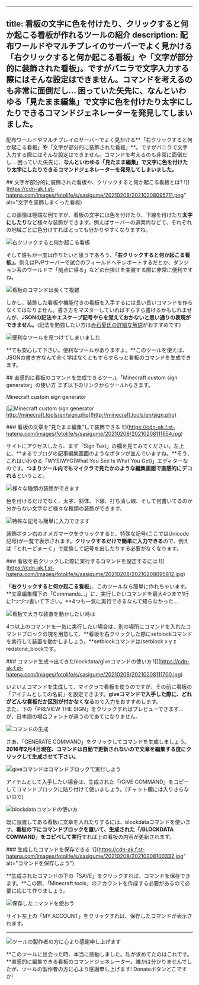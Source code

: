 
---
title: 看板の文字に色を付けたり、クリックすると何か起こる看板が作れるツールの紹介
description: 配布ワールドやマルチプレイのサーバーでよく見かける「右クリックすると何か起こる看板」や「文字が部分的に装飾された看板」。ですがバニラで文字入力する際にはそんな設定はできません。コマンドを考えるのも非常に面倒だし… 困っていた矢先に、なんといわゆる「見たまま編集」で文字に色を付けたり太字にしたりできるコマンドジェネレーターを発見してしまいました。
---

配布ワールドやマルチプレイのサーバーでよく見かける**「右クリックすると何か起こる看板」**や**「文字が部分的に装飾された看板」**。ですがバニラで文字入力する際にはそんな設定はできません。コマンドを考えるのも非常に面倒だし… 困っていた矢先に、**なんといわゆる「見たまま編集」で文字に色を付けたり太字にしたりできるコマンドジェネレーターを発見してしまいました。**

\## 文字が部分的に装飾された看板や、クリックすると何か起こる看板とは? !\[\](https://cdn-ak.f.st-hatena.com/images/fotolife/s/sasigume/20210208/20210208095711.png" alt="文字を装飾しまくった看板)

この画像は極端な例ですが、看板の文字には色を付けたり、下線を付けたり**太字にしたり**など様々な装飾ができます。例えばサーバーの道案内などで、それぞれの地域ごとに色分けすればとっても分かりやすくなりますね。

![右クリックすると何か起こる看板](https://cdn-ak.f.st-hatena.com/images/fotolife/s/sasigume/20210208/20210208095951.png)

そして誰もが一度は作りたいと思うであろう、**「右クリックすると何か起こる看板」**。例えばPvPサーバーで試合のフィールドへテレポートするだとか、ダンジョン系のワールドで「拠点に帰る」などの仕掛けを実装する際に非常に便利ですね。

![看板のコマンドは長くて複雑](https://cdn-ak.f.st-hatena.com/images/fotolife/s/sasigume/20210208/20210208100434.png)

しかし、装飾した看板や機能付きの看板を入手するには長い長いコマンドを作らなくてはなりません。書き方をマスターしていればすらすら書けるかもしれませんが、**JSONの記法やエスケープ記号やらを覚えておかないと思い通りの表現ができません。**(記法を勉強したい方は[赤石愛氏の詳細な解説](http://ch.nicovideo.jp/akaishi_ai/blomaga/ar857358)がおすすめです)

![便利なツールを見つけてしまいました](https://cdn-ak.f.st-hatena.com/images/fotolife/s/sasigume/20210208/20210208100321.png)

**でも安心して下さい。便利なツールがありますよ。**このツールを使えば、JSONの書き方なんて全く学ばなくともすらすらっと看板のコマンドを生成できます。

\## 直感的に看板のコマンドを生成できるツール「Minecraft custom sign generator」の使い方 まず以下のリンクからツールhらきます。

Minecraft custom sign generator

[![Minecraft custom sign generator](https://cdn-ak.f.st-hatena.com/images/fotolife/s/sasigume/20210208/20210208100326.jpg)  
http://minecraft.tools/en/sign.php](http://minecraft.tools/en/sign.php)

\### 看板の文章を”見たまま編集”して装飾できる !\[\](https://cdn-ak.f.st-hatena.com/images/fotolife/s/sasigume/20210208/20210208111654.jpg)

サイトにアクセスしたら、まず「Sign Text」の欄を見てみてください。左上に、**まるでブログの記事編集画面のようなボタンが並んでいますね。**そう、これはいわゆる「WYSIWYG(What You See Is What You Get)」エディターなのです。**つまりツール内でもマイクラで見たかのような編集画面で直感的にデコれる**ということ。

![様々な種類の装飾ができます](https://cdn-ak.f.st-hatena.com/images/fotolife/s/sasigume/20210208/20210208111657.jpg)

色を付けるだけでなく、太字、斜体、下線、打ち消し線、そして何書いてるのか分からない文字など様々な種類の装飾ができます。

![特殊な記号も簡単に入力できます](https://cdn-ak.f.st-hatena.com/images/fotolife/s/sasigume/20210208/20210208095557.jpg)

装飾ボタン右のオメガマークをクリックすると、特殊な記号(ここではUnicode記号)が一覧で表示されます。**クリックするだけで簡単に入力できる**ので、例えば「とれーどまーく」で変換して記号を出したりする必要がなくなります。

\### 看板を右クリックした際に実行するコマンドを設定するには !\[\](https://cdn-ak.f.st-hatena.com/images/fotolife/s/sasigume/20210208/20210208095812.jpg)

**「右クリックすると何か起こる看板」**、このツールなら簡単に作れちゃいます。**文章編集欄下の「Commands…」に、実行したいコマンドを最大4つまで1行に1つづつ書いて下さい。**4つも一気に実行できるなんて知らなかった…

![看板で大きな装置を動かしたい時は](https://cdn-ak.f.st-hatena.com/images/fotolife/s/sasigume/20210208/20210208100445.png)

4つ以上のコマンドを一気に実行したい場合は、別の場所にコマンドを入れたコマンドブロックの塊を用意して、**看板を右クリックした際にsetblockコマンドを実行して装置を動かしましょう。**setblockコマンドは/setblock x y z redstone\_blockです。

\### コマンド生成→出てきたblockdata/giveコマンドの使い方 !\[\](https://cdn-ak.f.st-hatena.com/images/fotolife/s/sasigume/20210208/20210208111700.jpg)

いよいよコマンドを生成して、マイクラで看板を使うのですが、その前に看板の「アイテムとしての名前」を設定できます。**giveコマンドで入手した際に、どれがどんな看板だか区別が付かなくなる**ので入力をおすすめします。  
また、下の「PREVIEW THE SIGN」をクリックすればプレビューできます… が、日本語の場合フォントが違うのであてになりません。

![コマンドの生成](https://cdn-ak.f.st-hatena.com/images/fotolife/s/sasigume/20210208/20210208100329.jpg)

さあ、「GENERATE COMMAND」をクリックしてコマンドを生成しましょう。**2016年2月4日現在、コマンドは自動で更新されないので文章を編集する度にクリックして生成させて下さい。**

![giveコマンドはコマンドブロックで実行しよう](https://cdn-ak.f.st-hatena.com/images/fotolife/s/sasigume/20210208/20210208095715.png)

アイテムとして入手したい場合は、生成された「/GIVE COMMAND」をコピーしてコマンドブロックに貼り付けて使いましょう。(チャット欄には入りきらないので)

![blockdataコマンドの使い方](https://cdn-ak.f.st-hatena.com/images/fotolife/s/sasigume/20210208/20210208095954.png)

既に設置してある看板に文章を入れたりするには、blockdataコマンドを使います。**看板の下にコマンドブロックを置いて、生成された「/BLOCKDATA COMMAND」をコピペして実行**すれば上の看板の内容が更新されます。

\### 生成したコマンドを保存できる !\[\](https://cdn-ak.f.st-hatena.com/images/fotolife/s/sasigume/20210208/20210208100332.jpg" alt="コマンドを保存しよう")

**生成されたコマンドの下の「SAVE」をクリックすれば、コマンドを保存できます。**この際、「Minecraft tools」のアカウントを作成する必要があるので必要に応じて作りましょう。

![保存したコマンドを使おう](https://cdn-ak.f.st-hatena.com/images/fotolife/s/sasigume/20210208/20210208100335.jpg)

サイト左上の「MY ACCOUNT」をクリックすれば、保存したコマンドが表示されます。

---

![ツールの製作者の方に心より感謝申し上げます](https://cdn-ak.f.st-hatena.com/images/fotolife/s/sasigume/20210208/20210208095719.png)

**このツールに出会った時、本当に感動しました。私が求めてたのはこれです。**直感的に編集できる看板のコマンドジェネレーター。誰かは分かりませんでしたが、ツールの製作者の方に心より感謝申し上げます! Donateボタンどこですか!
